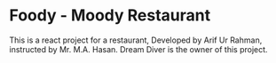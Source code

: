 # Foody - Moody Restaurant

This is a react project for a restaurant, Developed by Arif Ur Rahman, instructed by Mr. M.A. Hasan.
Dream Diver is the owner of this project.
